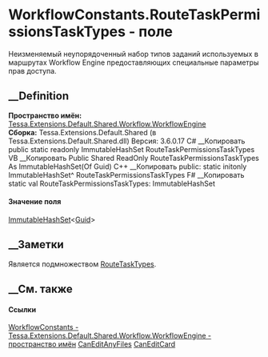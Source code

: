 # WorkflowConstants.RouteTaskPermissionsTaskTypes - поле
Неизменяемый неупорядоченный набор типов заданий используемых в маршрутах
Workflow Engine предоставляющих специальные параметры прав доступа.
## __Definition
 **Пространство имён:**
[Tessa.Extensions.Default.Shared.Workflow.WorkflowEngine](N_Tessa_Extensions_Default_Shared_Workflow_WorkflowEngine.htm)  
 **Сборка:** Tessa.Extensions.Default.Shared (в
Tessa.Extensions.Default.Shared.dll) Версия: 3.6.0.17
C# __Копировать
     public static readonly ImmutableHashSet<Guid> RouteTaskPermissionsTaskTypes
VB __Копировать
     Public Shared ReadOnly RouteTaskPermissionsTaskTypes As ImmutableHashSet(Of Guid)
C++ __Копировать
     public:
    static initonly ImmutableHashSet<Guid>^ RouteTaskPermissionsTaskTypes
F# __Копировать
     static val RouteTaskPermissionsTaskTypes: ImmutableHashSet<Guid>
#### Значение поля
[ImmutableHashSet](https://learn.microsoft.com/dotnet/api/system.collections.immutable.immutablehashset-1)<[Guid](https://learn.microsoft.com/dotnet/api/system.guid)>
##  __Заметки
Является подмножеством
[RouteTaskTypes](F_Tessa_Extensions_Default_Shared_Workflow_WorkflowEngine_WorkflowConstants_RouteTaskTypes.htm).
##  __См. также
#### Ссылки
[WorkflowConstants -
](T_Tessa_Extensions_Default_Shared_Workflow_WorkflowEngine_WorkflowConstants.htm)
[Tessa.Extensions.Default.Shared.Workflow.WorkflowEngine - пространство
имён](N_Tessa_Extensions_Default_Shared_Workflow_WorkflowEngine.htm)
[CanEditAnyFiles](F_Tessa_Extensions_Default_Shared_Workflow_WorkflowEngine_WorkflowConstants_NamesKeys_CanEditAnyFiles.htm)
[CanEditCard](F_Tessa_Extensions_Default_Shared_Workflow_WorkflowEngine_WorkflowConstants_NamesKeys_CanEditCard.htm)
